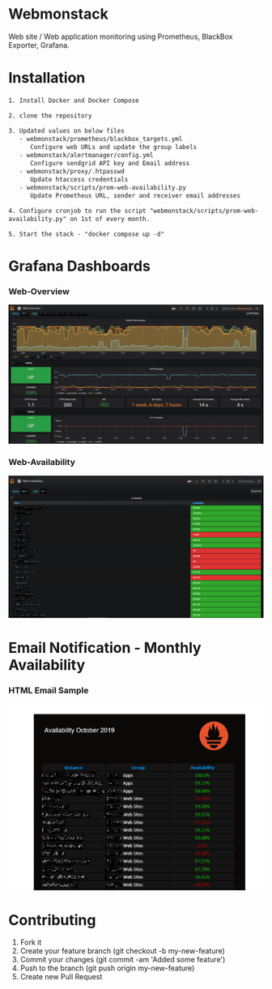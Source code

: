 # Webmonstack
Web site / Web application monitoring using Prometheus, BlackBox Exporter, Grafana.


# Installation
```
1. Install Docker and Docker Compose 
```
```
2. clone the repository
```
```
3. Updated values on below files
   - webmonstack/prometheus/blackbox_targets.yml 
      Configure web URLs and update the group labels
   - webmonstack/alertmanager/config.yml 
      Configure sendgrid API key and Email address
   - webmonstack/proxy/.htpasswd
      Update htaccess credentials
   - webmonstack/scripts/prom-web-availability.py
      Update Prometheus URL, sender and receiver email addresses
```
```
4. Configure cronjob to run the script "webmonstack/scripts/prom-web-availability.py" on 1st of every month.
```
```
5. Start the stack - "docker compose up -d"
```
# Grafana Dashboards
### Web-Overview
![Overview](https://github.com/iquzart/webmonstack/blob/master/images/web-overview.png)
### Web-Availability
![Availablibilty](https://github.com/iquzart/webmonstack/blob/master/images/web-Availability.png)

# Email Notification - Monthly Availability
### HTML Email Sample
![EmailReport](https://github.com/iquzart/webmonstack/blob/master/images/Email%20Report%20-%20Availability.PNG)


# Contributing

1. Fork it
2. Create your feature branch (git checkout -b my-new-feature)
3. Commit your changes (git commit -am 'Added some feature')
4. Push to the branch (git push origin my-new-feature)
5. Create new Pull Request
